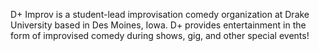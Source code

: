 D+ Improv is a student-lead improvisation comedy organization at Drake University based in Des Moines, Iowa. 
D+ provides entertainment in the form of improvised comedy during shows, gig, and other special events!
